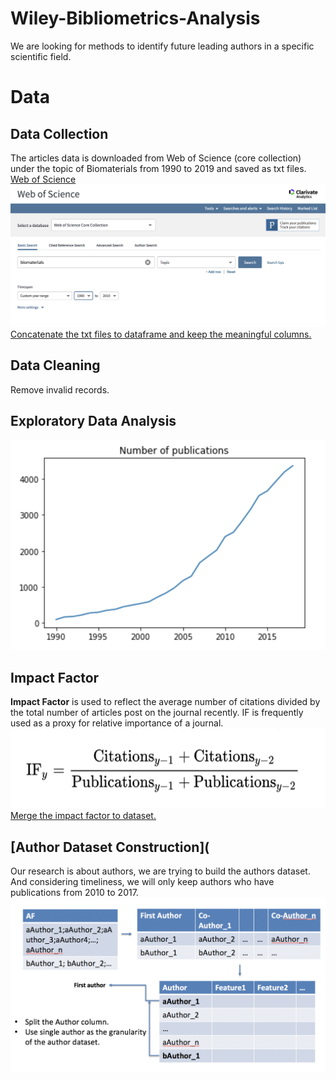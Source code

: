 # Wiley-Bibliometrics-Analysis
We are looking for methods to identify future leading authors in a specific scientific field.
# Data 
## Data Collection
The articles data is downloaded from Web of Science (core collection) under the topic of Biomaterials from 1990 to 2019 and saved as txt files.
[Web of Science](https://clarivate.com/products/web-of-science/)
![alt text](https://github.com/christine62/Wiley-Bibliometrics-Analysis/blob/master/image/web%20of%20science.png?raw=true)
[Concatenate the txt files to dataframe and keep the meaningful columns.](https://github.com/christine62/Wiley-Bibliometrics-Analysis/blob/master/code/concatwos.ipynb)
## Data Cleaning
Remove invalid records.
## Exploratory Data Analysis
![alt text](https://github.com/christine62/Wiley-Bibliometrics-Analysis/blob/master/image/number%20of%20publications.png?raw=true)
## Impact Factor
**Impact Factor** is used to reflect the average number of citations divided by the total number of articles post on the journal recently. IF is frequently used as a proxy for relative importance of a journal. 
![alt text](https://github.com/christine62/Wiley-Bibliometrics-Analysis/blob/master/image/if.png?raw=true)   
[Merge the impact factor to dataset.](https://github.com/christine62/Wiley-Bibliometrics-Analysis/blob/master/code/merge%20impact%20factor.ipynb)
## [Author Dataset Construction](
Our research is about authors, we are trying to build the authors dataset. And considering timeliness, we will only keep authors who have publications from 2010 to 2017.
![alt text](https://github.com/christine62/Wiley-Bibliometrics-Analysis/blob/master/image/authors.png?raw=true)

